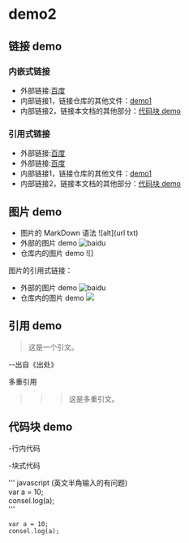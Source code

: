 # demo2


## 链接 demo

### 内嵌式链接

- 外部链接:[百度](http://www.baidu.com)
- 内部链接1，链接仓库的其他文件：[demo1](demo1.md)
- 内部链接2，链接本文档的其他部分：[代码块 demo](demo2.md#代码块-demo)

### 引用式链接

- 外部链接:[百度]
- 外部链接:[百度][baidu]
- 内部链接1，链接仓库的其他文件：[demo1]
- 内部链接2，链接本文档的其他部分：[代码块 demo]

## 图片 demo

- 图片的 MarkDown 语法
    ![alt](url txt)
- 外部的图片 demo
![baidu](https://www.baidu.com/img/bd_logo1.png "百度网站")
- 仓库内的图片 demo
![]

图片的引用式链接：
- 外部的图片 demo
![baidu][baidu_logo]
- 仓库内的图片 demo
![][open_png]



## 引用 demo

>这是一个引文。  

--出自《出处》

多重引用
>>> 这是多重引文。


## 代码块 demo

-行内代码


-块式代码

 ''' javascript  (英文半角输入的有问题)  
var a = 10;  
consel.log(a);  
 '''

    var a = 10;  
    consel.log(a);

<!-- 下面是本文档中用到的链接 -->

[百度]: http://www.baidu.com
[baidu]: http://www.baidu.com
[demo1]: demo1.md
[代码块 demo]: demo2.md#代码块-demo

[open_png]: images/111.jpg
[baidu_logo]: https://www.baidu.com/img/bd_logo1.png
